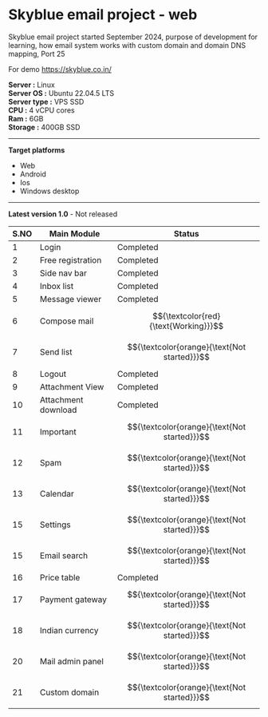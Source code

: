 
# Skyblue email project - web

Skyblue email project started September 2024, purpose of development for learning, how email system works with custom domain and domain DNS mapping, Port 25

For demo https://skyblue.co.in/

**Server :** Linux\
**Server OS :** Ubuntu 22.04.5 LTS\
**Server type :** VPS SSD\
**CPU :** 4 vCPU cores\
**Ram :** 6GB\
**Storage :** 400GB SSD

-----
**Target platforms**
- Web
- Android
- Ios 
- Windows desktop

-----
**Latest version 1.0** - Not released

| S.NO | Main Module         | Status                                       |
| ---- | -------------       | ------------                                 |
| 1    | Login               | Completed                                    |
| 2    | Free registration   | Completed                                    |
| 3    | Side nav bar        | Completed                                    |
| 4    | Inbox list          | Completed                                    |
| 5    | Message viewer      | Completed                                    |
| 6    | Compose mail        | $${\textcolor{red}{\text{Working}}}$$        |
| 7    | Send list           | $${\textcolor{orange}{\text{Not started}}}$$ |
| 8    | Logout              | Completed                                    |
| 9    | Attachment View     | Completed                                    |
| 10   | Attachment download | Completed                                    |
| 11   | Important           | $${\textcolor{orange}{\text{Not started}}}$$ |
| 12   | Spam                | $${\textcolor{orange}{\text{Not started}}}$$ |
| 13   | Calendar            | $${\textcolor{orange}{\text{Not started}}}$$ |
| 15   | Settings            | $${\textcolor{orange}{\text{Not started}}}$$ |
| 15   | Email search        | $${\textcolor{orange}{\text{Not started}}}$$ |
| 16   | Price table         | Completed |
| 17   | Payment gateway     | $${\textcolor{orange}{\text{Not started}}}$$ |
| 18   | Indian currency     | $${\textcolor{orange}{\text{Not started}}}$$ |
| 20   | Mail admin panel    | $${\textcolor{orange}{\text{Not started}}}$$ |
| 21   | Custom domain       | $${\textcolor{orange}{\text{Not started}}}$$ |
